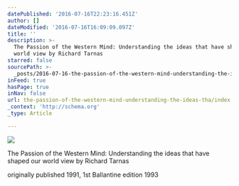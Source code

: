 ```yaml
---
datePublished: '2016-07-16T22:23:16.451Z'
author: []
dateModified: '2016-07-16T16:09:09.097Z'
title: ''
description: >-
  The Passion of the Western Mind: Understanding the ideas that have shaped our
  world view by Richard Tarnas
starred: false
sourcePath: >-
  _posts/2016-07-16-the-passion-of-the-western-mind-understanding-the-ideas-tha.md
inFeed: true
hasPage: true
inNav: false
url: the-passion-of-the-western-mind-understanding-the-ideas-tha/index.html
_context: 'http://schema.org'
_type: Article

---
```

![](https://the-grid-user-content.s3-us-west-2.amazonaws.com/f773cc24-4e55-4332-a455-610c2c86ba7f.jpg)

The Passion of the Western Mind: Understanding the ideas that have shaped our world view by Richard Tarnas

originally published 1991, 1st Ballantine edition 1993